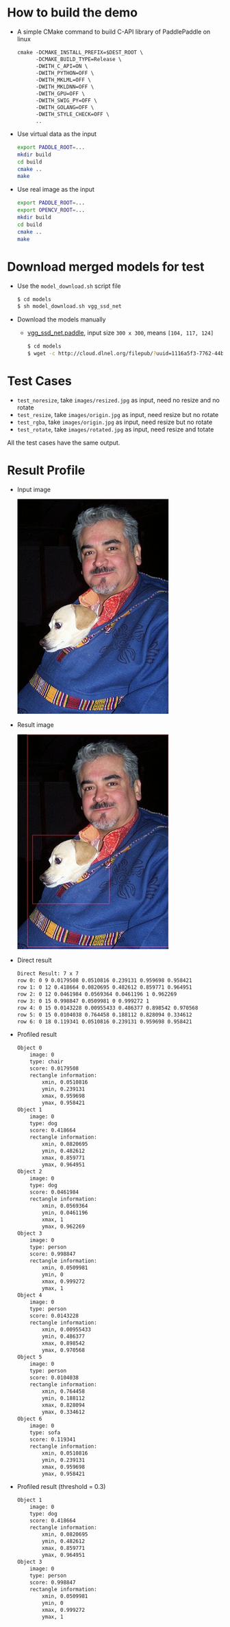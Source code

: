# How to build the demo

- A simple CMake command to build C-API library of PaddlePaddle on linux
  ```
  cmake -DCMAKE_INSTALL_PREFIX=$DEST_ROOT \
        -DCMAKE_BUILD_TYPE=Release \
        -DWITH_C_API=ON \
        -DWITH_PYTHON=OFF \
        -DWITH_MKLML=OFF \
        -DWITH_MKLDNN=OFF \
        -DWITH_GPU=OFF \
        -DWITH_SWIG_PY=OFF \
        -DWITH_GOLANG=OFF \
        -DWITH_STYLE_CHECK=OFF \
        ..
  ```

- Use virtual data as the input
  ```bash
  export PADDLE_ROOT=...
  mkdir build
  cd build
  cmake ..
  make
  ```

- Use real image as the input
  ```bash
  export PADDLE_ROOT=...
  export OPENCV_ROOT=...
  mkdir build
  cd build
  cmake ..
  make
  ```

# Download merged models for test
  - Use the `model_download.sh` script file
    ```bash
    $ cd models
    $ sh model_download.sh vgg_ssd_net
    ```

  - Download the models manually
    - [vgg_ssd_net.paddle](http://cloud.dlnel.org/filepub/?uuid=1116a5f3-7762-44b5-82bb-9954159cb5d4), input size `300 x 300`, means `[104, 117, 124]`
      ```bash
      $ cd models
      $ wget -c http://cloud.dlnel.org/filepub/?uuid=1116a5f3-7762-44b5-82bb-9954159cb5d4 -O vgg_ssd_net.paddle
      ```

# Test Cases
- `test_noresize`, take `images/resized.jpg` as input, need no resize and no rotate
- `test_resize`, take `images/origin.jpg` as input, need resize but no rotate
- `test_rgba`, take `images/origin.jpg` as input, need resize but no rotate
- `test_rotate`, take `images/rotated.jpg` as input, need resize and totate

All the test cases have the same output.

# Result Profile
- Input image

  ![image](./images/origin.jpg)

- Result image

  ![image](./images/origin_result.jpg)

- Direct result
  ```text
  Direct Result: 7 x 7
  row 0: 0 9 0.0179508 0.0510816 0.239131 0.959698 0.958421
  row 1: 0 12 0.418664 0.0820695 0.482612 0.859771 0.964951
  row 2: 0 12 0.0461984 0.0569364 0.0461196 1 0.962269
  row 3: 0 15 0.998847 0.0509981 0 0.999272 1
  row 4: 0 15 0.0143228 0.00955433 0.486377 0.898542 0.970568
  row 5: 0 15 0.0104038 0.764458 0.188112 0.828094 0.334612
  row 6: 0 18 0.119341 0.0510816 0.239131 0.959698 0.958421
  ```

- Profiled result
  ```text
  Object 0
      image: 0
      type: chair
      score: 0.0179508
      rectangle information:
          xmin, 0.0510816
          ymin, 0.239131
          xmax, 0.959698
          ymax, 0.958421
  Object 1
      image: 0
      type: dog
      score: 0.418664
      rectangle information:
          xmin, 0.0820695
          ymin, 0.482612
          xmax, 0.859771
          ymax, 0.964951
  Object 2
      image: 0
      type: dog
      score: 0.0461984
      rectangle information:
          xmin, 0.0569364
          ymin, 0.0461196
          xmax, 1
          ymax, 0.962269
  Object 3
      image: 0
      type: person
      score: 0.998847
      rectangle information:
          xmin, 0.0509981
          ymin, 0
          xmax, 0.999272
          ymax, 1
  Object 4
      image: 0
      type: person
      score: 0.0143228
      rectangle information:
          xmin, 0.00955433
          ymin, 0.486377
          xmax, 0.898542
          ymax, 0.970568
  Object 5
      image: 0
      type: person
      score: 0.0104038
      rectangle information:
          xmin, 0.764458
          ymin, 0.188112
          xmax, 0.828094
          ymax, 0.334612
  Object 6
      image: 0
      type: sofa
      score: 0.119341
      rectangle information:
          xmin, 0.0510816
          ymin, 0.239131
          xmax, 0.959698
          ymax, 0.958421
  ```

- Profiled result (threshold = 0.3)
  ```text
  Object 1
      image: 0
      type: dog
      score: 0.418664
      rectangle information:
          xmin, 0.0820695
          ymin, 0.482612
          xmax, 0.859771
          ymax, 0.964951
  Object 3
      image: 0
      type: person
      score: 0.998847
      rectangle information:
          xmin, 0.0509981
          ymin, 0
          xmax, 0.999272
          ymax, 1
  ```
